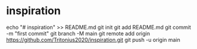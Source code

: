 # inspiration
echo "# inspiration" >> README.md
git init
git add README.md
git commit -m "first commit"
git branch -M main
git remote add origin https://github.com/Tritonius2020/inspiration.git
git push -u origin main
